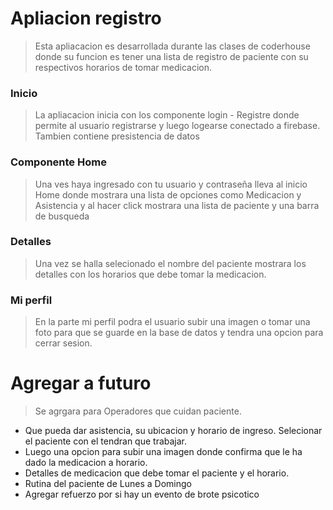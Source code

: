 # Apliacion registro

> Esta apliacacion es desarrollada durante las clases de coderhouse donde su funcion es tener una lista de registro de paciente con su respectivos horarios de tomar medicacion.

### Inicio 

> La apliacacion inicia con los componente login - Registre donde permite al usuario registrarse y luego logearse conectado a firebase. Tambien contiene presistencia de datos 

### Componente Home

> Una ves haya ingresado con tu usuario y contraseña lleva al inicio Home donde mostrara una lista de opciones como Medicacion y Asistencia y al hacer click mostrara una lista de paciente y una barra de busqueda

### Detalles

> Una vez se halla selecionado el nombre del paciente mostrara los detalles con los horarios que debe tomar la medicacion.

### Mi perfil

> En la parte mi perfil podra el usuario subir una imagen o tomar una foto para que se guarde en la base de datos y tendra una opcion para cerrar sesion.

# Agregar a futuro

> Se agrgara para Operadores que cuidan paciente.
 - Que pueda dar asistencia, su ubicacion y horario de ingreso. Selecionar el paciente con el tendran que trabajar.
 - Luego una opcion para subir una imagen donde confirma que le ha dado la medicacion a horario. 
 - Detalles de medicacion que debe tomar el paciente y el horario.
 - Rutina del paciente de Lunes  a Domingo
 - Agregar refuerzo por si hay un evento de brote psicotico
 



